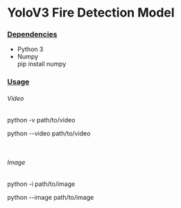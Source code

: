
<h1>YoloV3 Fire Detection Model</h1>

<h3 style="text-decoration: underline;">Dependencies</h3>

<ul>
    <li>Python 3</li>
    <li>Numpy<br> pip install numpy</li>
</ul>

<h3 style="text-decoration: underline;">Usage</h3>

<h6>Video</h6>
<p>python -v path/to/video </p>
<p>python --video path/to/video </p>
<br>


<h6>Image</h6>
<p>python -i path/to/image </p>
<p>python --image path/to/image </p>